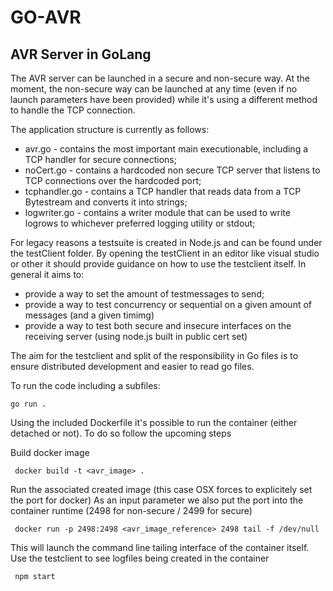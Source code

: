 # GO-AVR
## AVR Server in GoLang

The AVR server can be launched in a secure and non-secure way. At the moment, the non-secure way can be launched at any time (even  if no launch parameters have been provided) while it's using a different method to handle the TCP connection.

The application structure is currently as follows:
* avr.go  - contains the most important main executionable, including a TCP handler for secure connections;
* noCert.go - contains a hardcoded non secure TCP server that listens to TCP connections over the hardcoded port;
* tcphandler.go - contains a TCP handler that reads data from a TCP Bytestream and converts it into strings;
* logwriter.go - contains a writer module that can be used to write logrows to whichever preferred logging utility or stdout;

For legacy reasons a testsuite is created in Node.js and can be found under the testClient folder. By opening the testClient in an editor like visual studio or other it should provide guidance on how to use the testclient itself. In general it aims to:
* provide a way to set the amount of testmessages to send;
* provide a way to test concurrency or sequential on a given amount of messages (and a given timimg)
* provide a way to test both secure and insecure interfaces on the receiving server (using node.js built in public cert set)

The aim for the testclient and split of the responsibility in Go files is to ensure  distributed development and easier to read go files.

To run the code including a subfiles:
```
go run .
```

Using the included Dockerfile it's possible to run the container (either detached or not). To do so follow the upcoming steps

Build docker image
```
 docker build -t <avr_image> .
```

Run the associated created image (this case OSX forces to explicitely set the port for docker) As an input parameter we also put the port into  the container runtime (2498 for non-secure / 2499 for secure)
```
 docker run -p 2498:2498 <avr_image_reference> 2498 tail -f /dev/null
```

This will launch the command line tailing interface of the container itself. Use the testclient to see logfiles being created in the container
```
 npm start
```